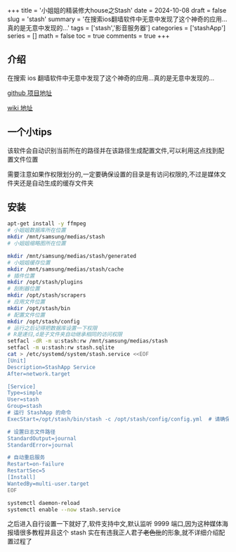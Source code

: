 +++
title = '小姐姐的精装修大house之Stash'
date = 2024-10-08
draft = false
slug = 'stash'
summary = '在搜索ios翻墙软件中无意中发现了这个神奇的应用...真的是无意中发现的...'
tags = ['stash','影音服务器']
categories = ['stashApp']
series = []
math = false
toc = true
comments = true
+++

## 介绍

在搜索 ios 翻墙软件中无意中发现了这个神奇的应用...真的是无意中发现的...

[github 项目地址](https://github.com/stashapp/stash)

[wiki 地址](https://docs.stashapp.cc/)

## 一个小tips

该软件会自动识别当前所在的路径并在该路径生成配置文件,可以利用这点找到配置文件位置

需要注意如果作权限划分的,一定要确保设置的目录是有访问权限的,不过是媒体文件夹还是自动生成的缓存文件夹

## 安装

```bash
apt-get install -y ffmpeg
# 小姐姐数据库所在位置
mkdir /mnt/samsung/medias/stash
# 小姐姐缩略图所在位置

mkdir /mnt/samsung/medias/stash/generated
# 小姐姐缓存位置
mkdir /mnt/samsung/medias/stash/cache
# 插件位置
mkdir /opt/stash/plugins
# 刮削器位置
mkdir /opt/stash/scrapers
# 应用文件位置
mkdir /opt/stash/bin
# 配置文件位置
mkdir /opt/stash/config
# 运行之后记得把数据库设置一下权限
# R是递归,d是子文件夹自动继承相同的访问权限
setfacl -dR -m u:stash:rw /mnt/samsung/medias/stash
setfacl -m u:stash:rw stash.sqlite
cat > /etc/systemd/system/stash.service <<EOF
[Unit]
Description=StashApp Service
After=network.target

[Service]
Type=simple
User=stash
Group=stash
# 运行 StashApp 的命令
ExecStart=/opt/stash/bin/stash -c /opt/stash/config/config.yml  # 请确保这个路径是正确的

# 设置日志文件路径
StandardOutput=journal
StandardError=journal

# 自动重启服务
Restart=on-failure
RestartSec=5
[Install]
WantedBy=multi-user.target
EOF

systemctl daemon-reload
systemctl enable --now stash.service
```

之后进入自行设置一下就好了,软件支持中文,默认监听 9999 端口,因为这种媒体海报墙很多教程并且这个 stash 实在有违我正人君子~~老色批~~的形象,就不详细介绍配置过程了
